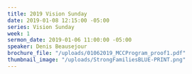 ```yaml
---
title: 2019 Vision Sunday
date: 2019-01-08 12:15:00 -05:00
series: Vision Sunday
week: 1
sermon_date: 2019-01-06 11:00:00 -05:00
speaker: Denis Beausejour
brochure_file: "/uploads/01062019_MCCProgram_proof1.pdf"
thumbnail_image: "/uploads/StrongFamiliesBLUE-PRINT.png"
---
```


